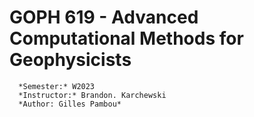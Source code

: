 # GOPH 619 - Advanced Computational Methods for Geophysicists
      *Semester:* W2023
      *Instructor:* Brandon. Karchewski
      *Author: Gilles Pambou*